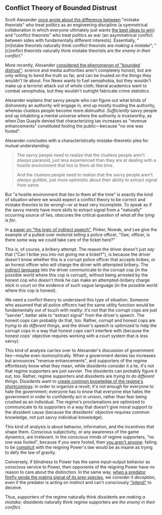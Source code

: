 ## Conflict Theory of Bounded Distrust

Scott Alexander [once wrote about the difference between](https://slatestarcodex.com/2018/01/24/conflict-vs-mistake/) "mistake theorists" who treat politics as an engineering discipline (a symmetrical collaboration in which everyone ultimately just wants [the best ideas to win](https://slatestarcodex.com/2017/03/24/guided-by-the-beauty-of-our-weapons/)) and "conflict theorists" who treat politics as war (an asymmetrical conflict between sides with fundamentally different interests). Essentially, "[m]istake theorists naturally think conflict theorists are _making a mistake_"; "[c]onflict theorists naturally think mistake theorists are _the enemy in their conflict_."

More recently, Alexander [considered the phenomenon of "bounded distrust"](https://astralcodexten.substack.com/p/bounded-distrust): science and media authorities aren't completely honest, but are only willing to bend the truth so far, and can be trusted on the things they wouldn't lie about. Fox News wants to fuel xenophobia, but they wouldn't make up a terrorist attack out of whole cloth; liberal academics want to combat xenophobia, but they wouldn't outright fabricate crime statistics.

Alexander explains that savvy people who can figure out what kinds of dishonesty an authority will engage in, end up mostly trusting the authority, whereas clueless people become more distrustful. _Sufficiently_ savvy people end up inhabiting a mental universe where the authority _is_ trustworthy, as when Dan Quayle denied that characterizing tax increases as "revenue enhancements" constituted fooling the public—because "no one was fooled".

Alexander concludes with a characteristically mistake-theoretic plea for mutual understanding:

> The savvy people need to realize that the clueless people aren't _always_ paranoid, just less experienced than they are at dealing with a hostile environment that lies to them all the time.
>
> And the clueless people need to realize that the savvy people aren't _always_ gullible, just more optimistic about their ability to extract signal from same.

But "a hostile environment that lies to them all the time" is exactly the kind of situation where we would expect a conflict theory to be correct and mistake theories to be wrong!—or at least very incomplete. To speak as if the savvy merely have more skills to extract signal from a "naturally" occurring source of lies, obscures the critical question of _what all the lying is for_.

In [a paper on "the logic of indirect speech"](https://www.pnas.org/content/105/3/833), Pinker, Nowak, and Lee give the example of a pulled-over motorist telling a police officer, "Gee, officer, is there some way we could take care of the ticket here?"

This is, of course, a bribery attempt. The reason the driver doesn't just _say_ that ("Can I bribe you into not giving me a ticket?"), is because the driver doesn't know whether this is a corrupt police officer that accepts bribes, or an honest officer who will charge the driver with attempted bribery. The [indirect language](https://en.wikipedia.org/wiki/Plausible_deniability) lets the driver communicate to the corrupt cop (in the possible world where this cop is corrupt), without being arrested by the honest cop who doesn't think he can make an attempted-bribery charge stick in court on the evidence of such vague language (in the possible world where this cop is honest).

We need a conflict theory to understand this type of situation. Someone who assumed that all police officers had the same utility function would be fundamentally out of touch with reality: it's not that the corrupt cops are just "savvier", better able to "extract signal" from the driver's speech. The honest cops can probably do that, too. Rather, corrupt and honest cops are _trying to do different things_, and the driver's speech is optimized to help the corrupt cops in a way that honest cops can't interfere with (because the honest cops' objective requires working with a court system that _is_ less savvy).

This kind of analysis carries over to Alexander's discussion of government lies—maybe even isomorphically. When a government denies tax increases but announces "revenue enhancements", and supporters of the regime effortlessly know what they mean, while dissidents consider it a lie, it's not that regime supporters are just savvier. The dissidents can probably figure it out, too. Rather, regime supporters and dissidents are _trying to do different things_. Dissidents want to [create common knowledge of the regime's shortcomings](https://www.lesswrong.com/posts/9QxnfMYccz9QRgZ5z/the-costly-coordination-mechanism-of-common-knowledge#Dictators_and_freedom_of_speech): in order to organize a revolt, it's not enough for everyone to hate the government; everyone has to _know_ that everyone else hates the government in order to confidently act in unison, rather than fear being crushed as an individual. The regime's proclamations are optimized to communicate to its supporters in a way that doesn't give moral support to the dissident cause (because the dissidents' objective requires common knowledge, not just savvy individual knowledge).

This kind of analysis is about behavior, information, and the incentives that shape them. Conscious subjectivity, or any awareness of the game dynamics, are irrelevant. In the conscious minds of regime supporters, "no one was fooled", because if _you_ were fooled, then [you aren't anyone](https://thezvi.wordpress.com/2019/07/02/everybody-knows/): failing to be [complicit](https://slatestarcodex.com/2017/10/23/kolmogorov-complicity-and-the-parable-of-lightning/) with the reigning Power's law would be as insane as trying to defy the law of gravity.

Conversely, if blindness to Power has the same input–output behavior as conscious service to Power, then opponents of the reigning Power have no reason to care about the distinction. In the same way, [when a predator firefly sends the mating signal of its prey species](https://www.lesswrong.com/posts/YptSN8riyXJjJ8Qp8/maybe-lying-can-t-exist), we consider it _deception_, even if the predator is acting on instinct and can't consciously ["intend"](https://www.lesswrong.com/posts/sXHQ9R5tahiaXEZhR/algorithmic-intent-a-hansonian-generalized-anti-zombie) to deceive.

Thus, supporters of the regime naturally think dissidents are _making a mistake_; dissidents naturally think regime supporters are _the enemy in their conflict_.
